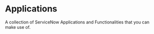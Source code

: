 # Applications
A collection of ServiceNow Applications and Functionalities that you can make use of.
